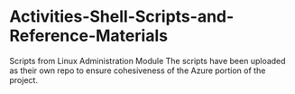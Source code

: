 # Activities-Shell-Scripts-and-Reference-Materials
Scripts from Linux Administration Module
The scripts have been uploaded as their own repo to ensure cohesiveness of the Azure portion of the project.
